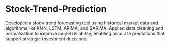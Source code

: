 # Stock-Trend-Prediction
Developed a stock trend forecasting tool using historical market data and algorithms like KNN, LSTM, ARIMA, and SARIMA. Applied data cleaning and normalization to improve model reliability, enabling accurate predictions that support strategic investment decisions.
